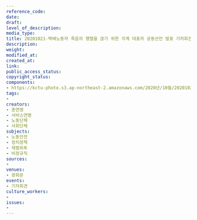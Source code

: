```yaml
---
reference_code: 
date: 
draft: 
level_of_description: 
media_type: 
title: 20201021-택배노동자 죽음의 행렬을 끊기 위한 각계 대표자 공동선언 발표 기자회견
description: 
weight: 
modified_at: 
created_at: 
link: 
public_access_status: 
copyright_status: 
components:
- https://kctu-photo.s3.ap-northeast-2.amazonaws.com/2020년/10월/20201021-택배노동자+죽음의+행렬을+끊기+위한+각계+대표자+공동선언+발표+기자회견/_PIG7478.JPG
tags:
- 
creators:
- 총연맹
- 서비스연맹
- 노동단체
- 사회단체
subjects:
- 노동안전
- 정치정책
- 재벌외투
- 비정규직
sources:
- 
venues:
- 광화문
events:
- 기자회견
culture_workers:
- 
issues:
- 
---
```

